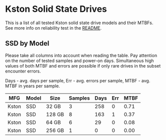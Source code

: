 Kston Solid State Drives
========================

This is a list of all tested Kston solid state drive models and their MTBFs. See
more info on reliability test in the [README](https://github.com/bsdhw/SMART).

SSD by Model
------------

Please take all columns into account when reading the table. Pay attention on the
number of tested samples and power-on days. Simultaneous high values of both MTBF
and errors are possible if only rare drives in the subset encounter errors.

Days - avg. days per sample,
Err  - avg. errors per sample,
MTBF - avg. MTBF in years per sample.

| MFG       | Model              | Size   | Samples | Days  | Err   | MTBF |
|-----------|--------------------|--------|---------|-------|-------|------|
| Kston     | SSD                | 32 GB  | 3       | 258   | 0     | 0.71   |
| Kston     | SSD                | 128 GB | 8       | 163   | 1     | 0.37   |
| Kston     | SSD                | 64 GB  | 6       | 29    | 0     | 0.08   |
| Kston     | SSD                | 256 GB | 1       | 0     | 0     | 0.00   |
